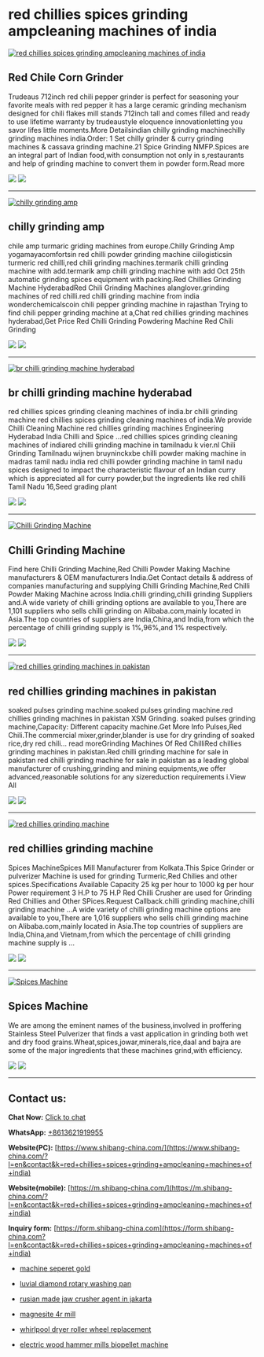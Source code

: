 # red chillies spices grinding ampcleaning machines of india

<a href="https://swt.shibang-china.com/?l=en&img&k=red+chillies+spices+grinding+ampcleaning+machines+of+india" target="_blank">![red chillies spices grinding ampcleaning machines of india](http://static.shibang-china.com/all-800x300/845.jpg)</a>

## Red Chile Corn Grinder
Trudeaus 712inch red chili pepper grinder is perfect for seasoning your favorite meals with red pepper it has a large ceramic grinding mechanism designed for chili flakes mill stands 712inch tall and comes filled and ready to use lifetime warranty by trudeaustyle eloquence innovationletting you savor lifes little moments.More Detailsindian chilly grinding machinechilly grinding machines india.Order: 1 Set chilly grinder &amp; curry grinding machines &amp; cassava grinding machine.21 Spice Grinding NMFP.Spices are an integral part of Indian food,with consumption not only in s,restaurants and help of grinding machine to convert them in powder form.Read more


<a href="https://whatsapp.shibangsoft.com/WhatsApp.php" target="_blank" title="WhatsApp">![](http://static.shibang-china.com/icon/whatsapp.png)</a> <a href="https://swt.shibang-china.com/?l=en&icon&k=red+chillies+spices+grinding+ampcleaning+machines+of+india" target="_blank">![](http://static.shibang-china.com/icon/chat-en.png)</a>

---

<a href="https://swt.shibang-china.com/?l=en&img&k=red+chillies+spices+grinding+ampcleaning+machines+of+india" target="_blank">![chilly grinding amp](http://static.shibang-china.com/all-800x300/325.jpg)</a>

## chilly grinding amp
chile amp turmaric griding machines from europe.Chilly Grinding Amp yogamayacomfortsin red chilli powder grinding machine ciilogisticsin turmeric red chilli,red chili grinding machines.termarik chilli grinding machine with add.termarik amp chilli grinding machine with add Oct 25th automatic grinding spices equipment with packing.Red Chillies Grinding Machine HyderabadRed Chili Grinding Machines alanglover.grinding machines of red chilli.red chilli grinding machine from india wonderchemicalscoin chili pepper grinding machine in rajasthan Trying to find chili pepper grinding machine at a,Chat red chillies grinding machines hyderabad,Get Price Red Chilli Grinding Powdering Machine Red Chili Grinding


<a href="https://whatsapp.shibangsoft.com/WhatsApp.php" target="_blank" title="WhatsApp">![](http://static.shibang-china.com/icon/whatsapp.png)</a> <a href="https://swt.shibang-china.com/?l=en&icon&k=red+chillies+spices+grinding+ampcleaning+machines+of+india" target="_blank">![](http://static.shibang-china.com/icon/chat-en.png)</a>

---

<a href="https://swt.shibang-china.com/?l=en&img&k=red+chillies+spices+grinding+ampcleaning+machines+of+india" target="_blank">![br chilli grinding machine hyderabad](http://static.shibang-china.com/all-800x300/716.jpg)</a>

## br chilli grinding machine hyderabad
red chillies spices grinding cleaning machines of india.br chilli grinding machine red chillies spices grinding cleaning machines of india.We provide Chilli Cleaning Machine red chillies grinding machines Engineering Hyderabad India Chilli and Spice …red chillies spices grinding cleaning machines of indiared chilli grinding machine in tamilnadu k vier.nl Chili Grinding Tamilnadu wijnen bruyninckxbe chilli powder making machine in madras tamil nadu india red chilli powder grinding machine in tamil nadu spices designed to impact the characteristic flavour of an Indian curry which is appreciated all for curry powder,but the ingredients like red chilli Tamil Nadu 16,Seed grading plant


<a href="https://whatsapp.shibangsoft.com/WhatsApp.php" target="_blank" title="WhatsApp">![](http://static.shibang-china.com/icon/whatsapp.png)</a> <a href="https://swt.shibang-china.com/?l=en&icon&k=red+chillies+spices+grinding+ampcleaning+machines+of+india" target="_blank">![](http://static.shibang-china.com/icon/chat-en.png)</a>

---

<a href="https://swt.shibang-china.com/?l=en&img&k=red+chillies+spices+grinding+ampcleaning+machines+of+india" target="_blank">![Chilli Grinding Machine](http://static.shibang-china.com/all-800x300/140.jpg)</a>

## Chilli Grinding Machine
Find here Chilli Grinding Machine,Red Chilli Powder Making Machine manufacturers &amp; OEM manufacturers India.Get Contact details &amp; address of companies manufacturing and supplying Chilli Grinding Machine,Red Chilli Powder Making Machine across India.chilli grinding,chilli grinding Suppliers and.A wide variety of chilli grinding options are available to you,There are 1,101 suppliers who sells chilli grinding on Alibaba.com,mainly located in Asia.The top countries of suppliers are India,China,and India,from which the percentage of chilli grinding supply is 1%,96%,and 1% respectively.


<a href="https://whatsapp.shibangsoft.com/WhatsApp.php" target="_blank" title="WhatsApp">![](http://static.shibang-china.com/icon/whatsapp.png)</a> <a href="https://swt.shibang-china.com/?l=en&icon&k=red+chillies+spices+grinding+ampcleaning+machines+of+india" target="_blank">![](http://static.shibang-china.com/icon/chat-en.png)</a>

---

<a href="https://swt.shibang-china.com/?l=en&img&k=red+chillies+spices+grinding+ampcleaning+machines+of+india" target="_blank">![red chillies grinding machines in pakistan](http://static.shibang-china.com/all-800x300/59.jpg)</a>

## red chillies grinding machines in pakistan
soaked pulses grinding machine.soaked pulses grinding machine.red chillies grinding machines in pakistan XSM Grinding. soaked pulses grinding machine,Capacity: Different capacity machine.Get More Info Pulses,Red Chili.The commercial mixer,grinder,blander is use for dry grinding of soaked rice,dry red chili… read moreGrinding Machines Of Red ChilliRed chillies grinding machines in pakistan.Red chilli grinding machine for sale in pakistan red chilli grinding machine for sale in pakistan as a leading global manufacturer of crushing,grinding and mining equipments,we offer advanced,reasonable solutions for any sizereduction requirements i.View All


<a href="https://whatsapp.shibangsoft.com/WhatsApp.php" target="_blank" title="WhatsApp">![](http://static.shibang-china.com/icon/whatsapp.png)</a> <a href="https://swt.shibang-china.com/?l=en&icon&k=red+chillies+spices+grinding+ampcleaning+machines+of+india" target="_blank">![](http://static.shibang-china.com/icon/chat-en.png)</a>

---

<a href="https://swt.shibang-china.com/?l=en&img&k=red+chillies+spices+grinding+ampcleaning+machines+of+india" target="_blank">![red chillies grinding machine](http://static.shibang-china.com/all-800x300/423.jpg)</a>

## red chillies grinding machine
Spices MachineSpices Mill Manufacturer from Kolkata.This Spice Grinder or pulverizer Machine is used for grinding Turmeric,Red Chilies and other spices.Specifications Available Capacity 25 kg per hour to 1000 kg per hour Power requirement 3 H.P to 75 H.P Red Chilli Crusher are used for Grinding Red Chillies and Other SPices.Request Callback.chilli grinding machine,chilli grinding machine …A wide variety of chilli grinding machine options are available to you,There are 1,016 suppliers who sells chilli grinding machine on Alibaba.com,mainly located in Asia.The top countries of suppliers are India,China,and Vietnam,from which the percentage of chilli grinding machine supply is …


<a href="https://whatsapp.shibangsoft.com/WhatsApp.php" target="_blank" title="WhatsApp">![](http://static.shibang-china.com/icon/whatsapp.png)</a> <a href="https://swt.shibang-china.com/?l=en&icon&k=red+chillies+spices+grinding+ampcleaning+machines+of+india" target="_blank">![](http://static.shibang-china.com/icon/chat-en.png)</a>

---

<a href="https://swt.shibang-china.com/?l=en&img&k=red+chillies+spices+grinding+ampcleaning+machines+of+india" target="_blank">![Spices Machine](http://static.shibang-china.com/all-800x300/1188.jpg)</a>

## Spices Machine
We are among the eminent names of the business,involved in proffering Stainless Steel Pulverizer that finds a vast application in grinding both wet and dry food grains.Wheat,spices,jowar,minerals,rice,daal and bajra are some of the major ingredients that these machines grind,with efficiency.

<a href="https://whatsapp.shibangsoft.com/WhatsApp.php" target="_blank" title="WhatsApp">![](http://static.shibang-china.com/icon/whatsapp.png)</a> <a href="https://swt.shibang-china.com/?l=en&icon&k=red+chillies+spices+grinding+ampcleaning+machines+of+india" target="_blank">![](http://static.shibang-china.com/icon/chat-en.png)</a>

---
## Contact us:

**Chat Now:** [Click to chat](https://swt.shibang-china.com?l=en&contact&k=red+chillies+spices+grinding+ampcleaning+machines+of+india)

**WhatsApp:**  [+8613621919955](https://whatsapp.shibangsoft.com/WhatsApp.php)

**Website(PC):** [https://www.shibang-china.com/](https://www.shibang-china.com/?l=en&contact&k=red+chillies+spices+grinding+ampcleaning+machines+of+india)

**Website(mobile):** [https://m.shibang-china.com/](https://m.shibang-china.com/?l=en&contact&k=red+chillies+spices+grinding+ampcleaning+machines+of+india)

**Inquiry form:** [https://form.shibang-china.com](https://form.shibang-china.com?l=en&contact&k=red+chillies+spices+grinding+ampcleaning+machines+of+india)

* [machine seperet gold](../155/machine%20seperet%20gold.md)

* [luvial diamond rotary washing pan](../152/luvial%20diamond%20rotary%20washing%20pan.md)

* [rusian made jaw crusher agent in jakarta](../160/rusian%20made%20jaw%20crusher%20agent%20in%20jakarta.md)

* [magnesite 4r mill](../157/magnesite%204r%20mill.md)

* [whirlpool dryer roller wheel replacement](../153/whirlpool%20dryer%20roller%20wheel%20replacement.md)

* [electric wood hammer mills biopellet machine](../156/electric%20wood%20hammer%20mills%20biopellet%20machine.md)